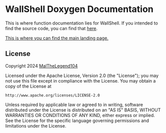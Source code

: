 # WallShell Doxygen Documentation

This is where function documentation lies for WallShell.
If you intended to find the source code, you can find that [here](https://github.com/MalTheLegend104/WallShell/).

[This is where you can find the main landing page.](../README.md)

## License

Copyright 2024 [MalTheLegend104](https://github.com/MalTheLegend104/)

Licensed under the Apache License, Version 2.0 (the "License");
you may not use this file except in compliance with the License.
You may obtain a copy of the License at

    http://www.apache.org/licenses/LICENSE-2.0

Unless required by applicable law or agreed to in writing, software
distributed under the License is distributed on an "AS IS" BASIS,
WITHOUT WARRANTIES OR CONDITIONS OF ANY KIND, either express or implied.
See the License for the specific language governing permissions and
limitations under the License.